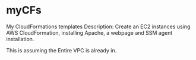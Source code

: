 # myCFs
My CloudFormations templates
Description: Create an EC2 instances using AWS CloudFormation, installing Apache, a webpage and SSM agent installation.

This is assuming the Entire VPC is already in.

